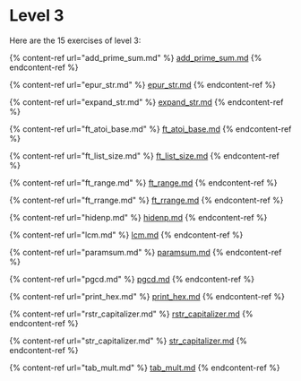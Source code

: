 # Level 3

Here are the 15 exercises of level 3:

{% content-ref url="add_prime_sum.md" %}
[add\_prime\_sum.md](add_prime_sum.md)
{% endcontent-ref %}

{% content-ref url="epur_str.md" %}
[epur\_str.md](epur_str.md)
{% endcontent-ref %}

{% content-ref url="expand_str.md" %}
[expand\_str.md](expand_str.md)
{% endcontent-ref %}

{% content-ref url="ft_atoi_base.md" %}
[ft\_atoi\_base.md](ft_atoi_base.md)
{% endcontent-ref %}

{% content-ref url="ft_list_size.md" %}
[ft\_list\_size.md](ft_list_size.md)
{% endcontent-ref %}

{% content-ref url="ft_range.md" %}
[ft\_range.md](ft_range.md)
{% endcontent-ref %}

{% content-ref url="ft_rrange.md" %}
[ft\_rrange.md](ft_rrange.md)
{% endcontent-ref %}

{% content-ref url="hidenp.md" %}
[hidenp.md](hidenp.md)
{% endcontent-ref %}

{% content-ref url="lcm.md" %}
[lcm.md](lcm.md)
{% endcontent-ref %}

{% content-ref url="paramsum.md" %}
[paramsum.md](paramsum.md)
{% endcontent-ref %}

{% content-ref url="pgcd.md" %}
[pgcd.md](pgcd.md)
{% endcontent-ref %}

{% content-ref url="print_hex.md" %}
[print\_hex.md](print_hex.md)
{% endcontent-ref %}

{% content-ref url="rstr_capitalizer.md" %}
[rstr\_capitalizer.md](rstr_capitalizer.md)
{% endcontent-ref %}

{% content-ref url="str_capitalizer.md" %}
[str\_capitalizer.md](str_capitalizer.md)
{% endcontent-ref %}

{% content-ref url="tab_mult.md" %}
[tab\_mult.md](tab_mult.md)
{% endcontent-ref %}
